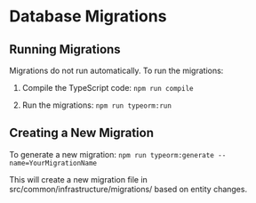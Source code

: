 # Database Migrations

## Running Migrations

Migrations do not run automatically. To run the migrations:

1. Compile the TypeScript code: `npm run compile`

2. Run the migrations: `npm run typeorm:run`

## Creating a New Migration

To generate a new migration: `npm run typeorm:generate --name=YourMigrationName`

This will create a new migration file in src/common/infrastructure/migrations/ based on entity changes.
